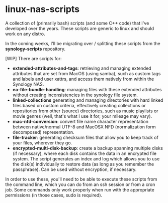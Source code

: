 # linux-nas-scripts

A collection of (primarily bash) scripts (and some C++ code) that I've developed over the years.
These scripts are generic to linux and should work on any distro.

In the coming weeks, I'll be migrating over / splitting these scripts from the **synology-scripts** repository.

[WIP] There are scripts for:
- **extended-attributes-and-tags**: retrieving and managing extended attributes that are set from MacOS (using samba), such as custom tags and labels and user xattrs, and access them natively from within the Synology NAS.
- **ea-file-bundle-handling**: managing files with these extended attributes without creating inconsistencies in the synology file system.
- **linked-collections** generating and managing directories with hard linked files based on custom criteria, effectively creating collections or repositories from other (source) directories, such as music playlists or movie genres (well, that's what I use it for; your mileage may vary).
- **mac-nfd-conversion**: convert file name character representation between native/normal UTF-8 and MacOSX NFD (normalization form decomposed) representation.
- **file-tracker**: generating checksum files that allow you to keep track of your files, wherever they go.
- **encrypted-multi-disk-backup**: create a backup spanning multiple disks (if necessary), where each disk contains the data in an encrypted file system. The script generates an index and log which allows you to use the disk(s) individually to restore data (as long as you remember the passphrase). Can be used without encryption, if necessary.

In order to use these, you'll need to be able to execute these scripts from the command line, which you can do from an ssh session or from a cron job.
Some commands only work properly when run with the appropriate permissions (in those cases, sudo is required).
